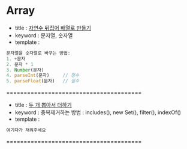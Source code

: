 # Array

- title : [자연수 뒤집어 배열로 만들기](https://github.com/dagchigo-ssgtudy/dagchigo-ssgtudy/blob/main/Algorithm/Array/%EC%9E%90%EC%97%B0%EC%88%98%20%EB%92%A4%EC%A7%91%EC%96%B4%20%EB%B0%B0%EC%97%B4%EB%A1%9C%20%EB%A7%8C%EB%93%A4%EA%B8%B0.html)
- keyword : 문자열, 숫자열
- template :  
```js
문자열을 숫자열로 바꾸는 방법:
1. +문자
2. 문자 * 1
3. Number(문자)
4. parseInt(문자)     // 정수
5. parseFloat(문자)   // 실수
```

=======================================
- title : [두 개 뽑아서 더하기](https://github.com/dagchigo-ssgtudy/dagchigo-ssgtudy/blob/main/Algorithm/Array/%EB%91%90%20%EA%B0%9C%20%EB%BD%91%EC%95%84%EC%84%9C%20%EB%8D%94%ED%95%98%EA%B8%B0.html)
- keyword : 중복제거하는 방법 : includes(), new Set(), filter(), indexOf()
- template : 
```js
여기다가 채워주세요
```
=======================================
